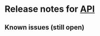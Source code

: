 # Release notes for [API](https://github.com/lbugnion/releasenotesmaker/projects/1)

## Known issues (still open)

